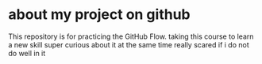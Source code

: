 # about my project on github
This repository is for practicing the GitHub Flow.
taking this course to learn a new skill super curious about it at the same time really scared if i do not do well in it 
